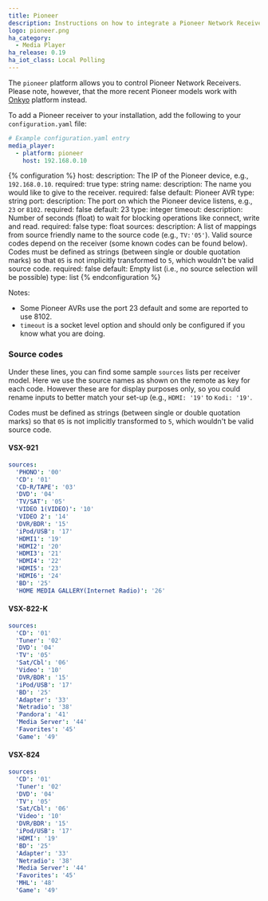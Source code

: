 ```yaml
---
title: Pioneer
description: Instructions on how to integrate a Pioneer Network Receivers into Home Assistant.
logo: pioneer.png
ha_category:
  - Media Player
ha_release: 0.19
ha_iot_class: Local Polling
---
```


The `pioneer` platform allows you to control Pioneer Network Receivers. Please note, however, that the more recent Pioneer models work with [Onkyo](/integrations/onkyo) platform instead.

To add a Pioneer receiver to your installation, add the following to your `configuration.yaml` file:

```yaml
# Example configuration.yaml entry
media_player:
  - platform: pioneer
    host: 192.168.0.10
```

{% configuration %}
host:
  description: The IP of the Pioneer device, e.g., `192.168.0.10`.
  required: true
  type: string
name:
  description: The name you would like to give to the receiver.
  required: false
  default: Pioneer AVR
  type: string
port:
  description: The port on which the Pioneer device listens, e.g., `23` or `8102`.
  required: false
  default: 23
  type: integer
timeout:
  description: Number of seconds (float) to wait for blocking operations like connect, write and read.
  required: false
  type: float
sources:
  description: A list of mappings from source friendly name to the source code (e.g.,  `TV:'05'`). Valid source codes depend on the receiver (some known codes can be found below). Codes must be defined as strings (between single or double quotation marks) so that `05` is not implicitly transformed to `5`, which wouldn't be valid source code.
  required: false
  default: Empty list (i.e., no source selection will be possible)
  type: list
{% endconfiguration %}

Notes:

- Some Pioneer AVRs use the port 23 default and some are reported to use 8102.
- `timeout` is a socket level option and should only be configured if you know what you are doing.

### Source codes

Under these lines, you can find some sample `sources` lists per receiver model. Here we use the source names as shown on the remote as key for each code. However these are for display purposes only, so you could rename inputs to better match your set-up (e.g.,  `HDMI: '19'` to `Kodi: '19'`.

Codes must be defined as strings (between single or double quotation marks) so that `05` is not implicitly transformed to `5`, which wouldn't be valid source code.

#### VSX-921

```yaml
sources:
  'PHONO': '00'
  'CD': '01'
  'CD-R/TAPE': '03'
  'DVD': '04'
  'TV/SAT': '05'
  'VIDEO 1(VIDEO)': '10'
  'VIDEO 2': '14'
  'DVR/BDR': '15'
  'iPod/USB': '17'
  'HDMI1': '19'
  'HDMI2': '20'
  'HDMI3': '21'
  'HDMI4': '22'
  'HDMI5': '23'
  'HDMI6': '24'
  'BD': '25'
  'HOME MEDIA GALLERY(Internet Radio)': '26'
```

#### VSX-822-K

```yaml
sources:
  'CD': '01'
  'Tuner': '02'
  'DVD': '04'
  'TV': '05'
  'Sat/Cbl': '06'
  'Video': '10'
  'DVR/BDR': '15'
  'iPod/USB': '17'
  'BD': '25'
  'Adapter': '33'
  'Netradio': '38'
  'Pandora': '41'
  'Media Server': '44'
  'Favorites': '45'
  'Game': '49'
```

#### VSX-824

```yaml
sources:
  'CD': '01'
  'Tuner': '02'
  'DVD': '04'
  'TV': '05'
  'Sat/Cbl': '06'
  'Video': '10'
  'DVR/BDR': '15'
  'iPod/USB': '17'
  'HDMI': '19'
  'BD': '25'
  'Adapter': '33'
  'Netradio': '38'
  'Media Server': '44'
  'Favorites': '45'
  'MHL': '48'
  'Game': '49'
```
